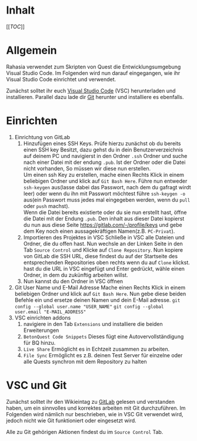 # Inhalt

[[_TOC_]]

# Allgemein

Rahasia verwendet zum Skripten von Quest die Entwicklungsumgebung Visual Studio Code. Im Folgenden wird nun darauf eingegangen, wie ihr Visual Studio Code einrichtet und verwendet.

Zunächst solltet ihr euch [Visual Studio Code](https://code.visualstudio.com/) (VSC) herunterladen und installieren.
Parallel dazu lade dir [Git](https://git-scm.com/downloads) herunter und installiere es ebenfalls.

# Einrichten

1. Einrichtung von GitLab
    1. Hinzufügen eines SSH Keys.
       Prüfe hierzu zunächst ob du bereits einen SSH key Besitzt, dazu gehst du in dein Benutzerverzeichnis auf deinem PC und navigierst in den Ordner `.ssh` Ordner und suche nach einer Datei mit der endung `.pub`. Ist der Ordner oder die Datei nicht vorhanden, So müssen wir diese nun erstellen.  
       Um einen ssh Key zu erstellen, mache einen Rechts Klick in einem beliebigen Ordner und klick auf `Git Bash Here`. Führe nun entweder `ssh-keygen` aus(lasse dabei das Passwort, nach dem du gafragt wirdt leer) oder wenn du ihn mit Passwort möchtest führe `ssh-keygen -o` aus(ein Passwort muss jedes mal eingegeben werden, wenn du `pull` oder `push` machst).  
       Wenn die Datei bereits existierte oder du sie nun erstellt hast, öffne die Datei mit der Endung `.pub`. Den inhalt aus dieser Datei kopierst du nun aus diese Seite https://gitlab.com/-/profile/keys und gebe dem Key noch einen aussagekräftigen Namen(z.B. `PC-Privat`).
    2. Importieren des Projektes in VSC
       Schließe in VSC alle Dateien und Ordner, die du offen hast. Nun wechsle an der Linken Seite in den Tab `Source Control` und Klicke auf `Clone Repository`. Nun kopiere von GitLab die SSH URL, diese findest du auf der Startseite des entsprechenden Repositories oben rechts wenn du auf `Clone` klickst. hast du die URL in VSC eingefügt und Enter gedrückt, wähle einen Ordner, in dem du zukünftig arbeiten willst.
    3. Nun kannst du den Ordner in VSC öffnen
2. Git User Name und E-Mail Adresse
   Mache einen Rechts Klick in einem beliebigen Ordner und klick auf `Git Bash Here`. Nun gebe diese beiden Befehle ein und ersetze deinen Namen und dein E-Mail adresse.
  `git config --global user.name "USER_NAME"`
  `git config --global user.email "E-MAIL_ADDRESS"`
3. VSC einrichten addons
    1. navigiere in den Tab `Extensions` und installiere die beiden Erweiterungen
    2. `BetonQuest Code Snippets` Dieses fügt eine Autovervollständigung für BQ hinzu.
    3. `Live Share` Ermöglicht es in Echtzeit zusammen zu arbeiten.
    4. `File Sync` Ermöglicht es z.B. deinen Test Server für einzelne oder alle Quests synchron mit dem Repository zu halten

# VSC und Git

Zunächst solltet ihr den Wikieintag zu [GitLab](/Einführung/GitLab) gelesen und verstanden haben, um ein sinnvolles und korrektes arbeiten mit Git durchzuführen. Im Folgenden wird nämlich nur beschrieben, wie in VSC Git verwendet wird, jedoch nicht wie Git funktioniert oder eingesetzt wird.

Alle zu Git gehörigen Aktionen findest du im `Source Control` Tab.